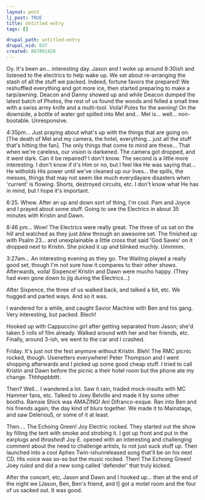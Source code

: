 ```yaml
--- 
layout: post
lj_post: TRUE
title: Untitled entry
tags: []

drupal_path: untitled-entry
drupal_nid: 637
created: 867891420
---
```

Oy. It's been an... interesting day. Jason and I woke up around 8:30ish and listened to the electrics to help wake up. We set about re-arranging the stash of all the stuff we packed. Indeed, fortune favors the prepared! We reshuffled everything and got more ice, then started preparing to make a tarp/awning. Deacon and Danny showed up and while Deacon dumped the latest batch of Photos, the rest of us found the woods and felled a small tree with a swiss army knife and a multi-tool. Voila! Poles for the awning! On the downside, a bottle of water got spilled into Mel and... Mel is... well... non-bootable. Unresponsive.

4:35pm... Just praying about what's up with the things that are going on. [The death of Mel and my camera, the hotel, everything... just all the stuff that's hitting the fan]. The only things that come to mind are these... That when we're careless, our vision is darkened. The camera got dropped, and it went dark. Can it be repaired? I don't know. The second is a little more interesting. I don't know if it's Him or no, but I feel like He was saying that...  He witholds His power until we've cleaned up our lives... the spills, the messes, things that may not seem like much everydayare disasters when 'current' is flowing. Shorts, destroyed circuits, etc. I don't know what He has in mind, but I hope it's important.

6:25. Whew. After an up and down sort of thing, I'm cool. Pam and Joyce and I prayed about some stuff. Going to see the Electrics in about 35 minutes with Kristin and Dawn.

8:46 pm... Wow! The Electrics were really great. The three of us sat on the hill and watched as they just *blew* through an awesome set. The finished up with Psalm 23... and unexplainable a little cross that said 'God Saves' on it dropped next to Kristin. She picked it up and blinked muchly. Ummmm.

3:27am... An interesting evening as they go. The Waiting played a really good set, though I'm not sure how it compares to their other shows. Afterwards, voila! Sixpence! Kristin and Dawn were mucho happy. (They had even gone down to jig during the Electrics...)

After Sixpence, the three of us walked back, and talked a bit, etc. We hugged and parted ways. And so it was.

I wandered for a while, and caught Savior Machine with Ben and his gang. Very interesting, but packed. Blech!

Hooked up with Cappuccino girl after getting separated from Jason; she'd taken 5 rolls of film already. Walked around with her and her friends, etc. Finally, around 3-ish, we went to the car and I crashed.

Friday. It's just not the fest anymore without Kristin. Bleh! The RMC picnic rocked, though. Usenetters everywhere! Peter Thompson and I went shopping afterwards and I picked up some good cheap stuff. I tried to call Kristin and Dawn before the picnic a their hotel room but the phone ate my change. Thhhppbbttt.

Then? Well... I wandered a lot. Saw it rain, traded mock-insults with MC Hammer fans, etc. Talked to Joey Belville and made it by some other booths. Ramsie Shick was AMAZING! Ani Difranco-esque. Ran into Ben and his friends again; the day kind of blurs together. We made it to Mainstage, and saw Deleriou5, or some of it at least.

Then.... The Echoing Green! Joy Electric rocked. They started out the show by filling the tent with smoke and strobing it. I got up front and put in the earplugs and *thrashed*! Joy E. opened with an interesting and challenging comment about the need to challenge artists, to not just suck stuff up. Then launched into a cool Aphex Twin-ishunreleased song that'll be on his next CD. His voice was so-so but the music rocked. Then! The Echoing Green! Joey *ruled* and did a new song called 'defender' that truly kicked.

After the concert, etc, Jason and Dawn and I hooked up... then at the end of the night we [Jason, Ben, Ben's friend, and I] got a motel room and the four of us sacked out. It was good.
